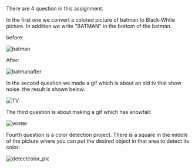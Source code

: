 There are 4 question in this assignment. 

In the first one we convert a colored picture of batman to Black-Whtie picture. In addition we write "BATMAN" in the bottom of the batman.

before:

![batman](https://github.com/javad7189/python-assignment/assets/86910174/ae061739-8023-4564-84a7-74c5eb81923c)

After:

![batmanafter](https://github.com/javad7189/python-assignment/assets/86910174/0b2d00a5-0c83-4098-ad82-2c768c4308b7)

In the second question we made a gif which is about an old tv that show noise. the result is shown below:

![TV](https://github.com/javad7189/python-assignment/assets/86910174/68b3f4bf-0b49-40a7-9fa9-99a31a6b5d86)

The third question is about making a gif which has snowfall:

![winter](https://github.com/javad7189/python-assignment/assets/86910174/f23e30f0-3763-49a1-a47d-22bd41f723b8)


Fourth question is a color detection project. There is a square in the middle of the picture where you can put the desired object in that area to detect its color:

![detectcolor_pic](https://github.com/javad7189/python-assignment/assets/86910174/743c8263-b6d6-48f8-b8fa-b494823e90c0)



